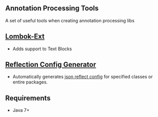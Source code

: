 ## Annotation Processing Tools
A set of useful tools when creating annotation processing libs

## [Lombok-Ext][1]
* Adds support to Text Blocks

## [Reflection Config Generator][2]
* Automatically generates [json reflect config][3] for specified classes or entire packages.

## Requirements
* Java 7+

[1]: lombok-ext
[2]: reflection-config-generator
[3]: https://www.graalvm.org/22.0/reference-manual/native-image/Reflection/#manual-configuration
